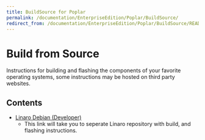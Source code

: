 ```yaml
---
title: BuildSource for Poplar
permalink: /documentation/EnterpriseEdition/Poplar/BuildSource/
redirect_from: /documentation/EnterpriseEdition/Poplar/BuildSource/README.md/
---
```

# Build from Source

Instructions for building and flashing the components of your favorite operating systems, some instructions may be hosted on third party websites.

## Contents

- [Linaro Debian (Developer)](https://github.com/96boards-poplar/poplar-tools/blob/master/build_instructions.md)
   - This link will take you to seperate Linaro repository with build, and flashing instructions.
